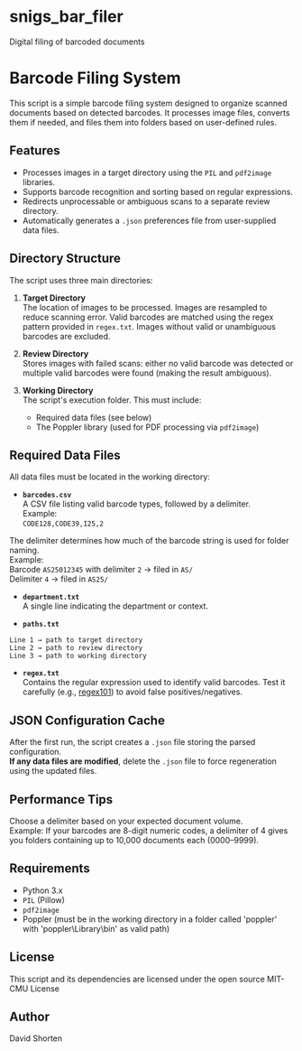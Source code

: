 # snigs_bar_filer

Digital filing of barcoded documents

# Barcode Filing System

This script is a simple barcode filing system designed to organize scanned documents based on detected barcodes. It processes image files, converts them if needed, and files them into folders based on user-defined rules.

## Features

- Processes images in a target directory using the `PIL` and `pdf2image` libraries.
- Supports barcode recognition and sorting based on regular expressions.
- Redirects unprocessable or ambiguous scans to a separate review directory.
- Automatically generates a `.json` preferences file from user-supplied data files.

## Directory Structure

The script uses three main directories:

1. **Target Directory**  
   The location of images to be processed. Images are resampled to reduce scanning error. Valid barcodes are matched using the regex pattern provided in `regex.txt`. Images without valid or unambiguous barcodes are excluded.

2. **Review Directory**  
   Stores images with failed scans: either no valid barcode was detected or multiple valid barcodes were found (making the result ambiguous).

3. **Working Directory**  
   The script's execution folder. This must include:
   - Required data files (see below)
   - The Poppler library (used for PDF processing via `pdf2image`)

## Required Data Files

All data files must be located in the working directory:

- **`barcodes.csv`**  
  A CSV file listing valid barcode types, followed by a delimiter.  
  Example:  
	```CODE128,CODE39,I25,2```

The delimiter determines how much of the barcode string is used for folder naming.  
Example:  
Barcode `AS25012345` with delimiter `2` → filed in `AS/`  
Delimiter `4` → filed in `AS25/`

- **`department.txt`**  
A single line indicating the department or context.

- **`paths.txt`**  

```
Line 1 → path to target directory
Line 2 → path to review directory
Line 3 → path to working directory
```

- **`regex.txt`**  
Contains the regular expression used to identify valid barcodes. Test it carefully (e.g., [regex101](https://regex101.com)) to avoid false positives/negatives.

## JSON Configuration Cache

After the first run, the script creates a `.json` file storing the parsed configuration.  
**If any data files are modified**, delete the `.json` file to force regeneration using the updated files.

## Performance Tips

Choose a delimiter based on your expected document volume.  
Example: If your barcodes are 8-digit numeric codes, a delimiter of 4 gives you folders containing up to 10,000 documents each (0000–9999).

## Requirements

- Python 3.x
- `PIL` (Pillow)
- `pdf2image`
- Poppler (must be in the working directory in a folder called 'poppler' with 'poppler\Library\bin' as valid path)

## License

This script and its dependencies are licensed under the open source MIT-CMU License

## Author

David Shorten

